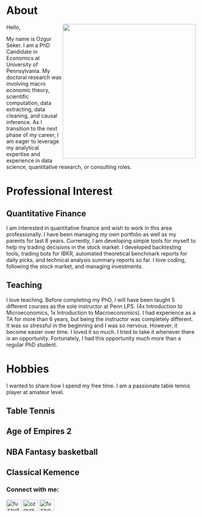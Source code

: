 # About 

<img align="right" src="https://ozgurseker.github.io/blog/docs/assets/img/ppsmll.jpg" width="354" height="357">

Hello, 

My name is Ozgur Seker. I am a PhD Candidate in Economics at University of Pennsylvania. My doctoral research was involving macro economic theory, scientific computation, data extracting, data cleaning, and causal inference. As I transition to the next phase of my career, I am eager to leverage my analytical expertise and experience in data science, quantitative research, or consulting roles.

# Professional Interest

## Quantitative Finance

I am interested in quantitative finance and wish to work in this area professionally. I have been managing my own portfolio as well as my parents for last 8 years. Currently, I am developing simple tools for myself to help my trading decisions in the stock market. I developed backtesting tools, trading bots for IBKR, automated theoretical benchmark reports for daily picks, and technical analysis summary reports so far. I love coding, following the stock market, and managing investments. 

## Teaching

I love teaching. Before completing my PhD, I will have been taught 5 different courses as the sole instructor at Penn LPS. (4x Introduction to Microeconomics, 1x Introduction to Macroeconomics). I had experience as a TA for more than 6 years, but being the instructor was completely different. It was so stressful in the beginning and I was so nervous. However, it become easier over time. I loved it so much. I tried to take it whenever there is an opportunity. Fortunately, I had this opportunity much more than a regular PhD student. 

# Hobbies

I wanted to share how I spend my free time. I am a passionate table tennis player at amateur level. 

## Table Tennis

## Age of Empires 2

## NBA Fantasy basketball 

## Classical Kemence

<h3 align="left">Connect with me:</h3>
<p align="left">
<a href="https://twitter.com/fuzzydusunceler" target="blank"><img align="center" src="https://raw.githubusercontent.com/rahuldkjain/github-profile-readme-generator/master/src/images/icons/Social/twitter.svg" alt="fuzzydusunceler" height="30" width="40" /></a>
<a href="https://linkedin.com/in/ozgurseker06" target="blank"><img align="center" src="https://raw.githubusercontent.com/rahuldkjain/github-profile-readme-generator/master/src/images/icons/Social/linked-in-alt.svg" alt="ozgurseker06" height="30" width="40" /></a>
<a href="https://www.youtube.com/c/fuzzyrecords8314" target="blank"><img align="center" src="https://raw.githubusercontent.com/rahuldkjain/github-profile-readme-generator/master/src/images/icons/Social/youtube.svg" alt="fuzzyrecords8314" height="30" width="40" /></a>
</p>